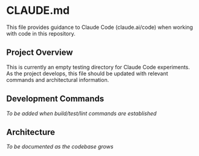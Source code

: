 # CLAUDE.md

This file provides guidance to Claude Code (claude.ai/code) when working with code in this repository.

## Project Overview

This is currently an empty testing directory for Claude Code experiments. As the project develops, this file should be updated with relevant commands and architectural information.

## Development Commands

*To be added when build/test/lint commands are established*

## Architecture

*To be documented as the codebase grows*